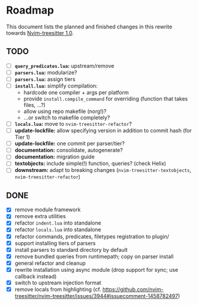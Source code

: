 # Roadmap

This document lists the planned and finished changes in this rewrite towards [Nvim-treesitter 1.0](https://github.com/nvim-treesitter/nvim-treesitter/issues/4767).

## TODO

- [ ] **`query_predicates.lua`:** upstream/remove
- [ ] **`parsers.lua`:** modularize?
- [ ] **`parsers.lua`:** assign tiers
- [ ] **`install.lua`:** simplify compilation:
  - hardcode one compiler + args per platform
  - provide `install.compile_command` for overriding (function that takes files, ...?)
  - allow using repo makefile (norg!)?
  - ...or switch to makefile completely?
- [ ] **`locals.lua`:** move to `nvim-treesitter-refactor`?
- [ ] **update-lockfile:** allow specifying version in addition to commit hash (for Tier 1)
- [ ] **update-lockfile:** one commit per parser/tier?
- [ ] **documentation:** consolidate, autogenerate?
- [ ] **documentation:** migration guide
- [ ] **textobjects:** include simple(!) function, queries? (check Helix)
- [ ] **downstream:** adapt to breaking changes (`nvim-treesitter-textobjects`, `nvim-treesitter-refactor`)

## DONE

- [X] remove module framework
- [X] remove extra utilities
- [X] refactor `indent.lua` into standalone
- [X] refactor `locals.lua` into standalone
- [X] refactor commands, predicates, filetypes registration to plugin/
- [X] support installing tiers of parsers
- [X] install parsers to standard directory by default
- [X] remove bundled queries from runtimepath; copy on parser install
- [X] general refactor and cleanup
- [X] rewrite installation using async module (drop support for sync; use callback instead)
- [X] switch to upstream injection format
- [X] remove locals from highlighting (cf. https://github.com/nvim-treesitter/nvim-treesitter/issues/3944#issuecomment-1458782497)
